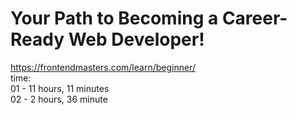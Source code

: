 # Your Path to Becoming a Career-Ready Web Developer!
https://frontendmasters.com/learn/beginner/<br>
time:<br>
01 - 11 hours, 11 minutes<br>
02 - 2 hours, 36 minute